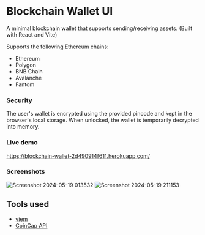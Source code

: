 # Blockchain Wallet UI

A minimal blockchain wallet that supports sending/receiving assets. (Built with React and Vite)

Supports the following Ethereum chains:
- Ethereum
- Polygon
- BNB Chain
- Avalanche
- Fantom

### Security

The user's wallet is encrypted using the provided pincode and kept in the browser's local storage. When unlocked, the wallet is temporarily decrypted into memory.

### Live demo

https://blockchain-wallet-2d490914f611.herokuapp.com/

### Screenshots

![Screenshot 2024-05-19 013532](https://github.com/davidzwfu/blockchain-wallet-ui/assets/69821833/31608687-6b41-4d83-a1d7-6bd563712f65)
![Screenshot 2024-05-19 211153](https://github.com/davidzwfu/blockchain-wallet-ui/assets/69821833/87b0166e-12ee-462d-8d0b-5a63e391b659)

## Tools used

- [viem](https://viem.sh/)
- [CoinCap API](https://docs.coincap.io)
